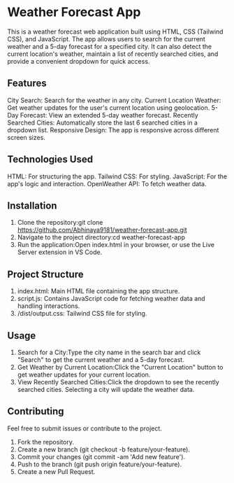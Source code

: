 # Weather Forecast App
This is a weather forecast web application built using HTML, CSS (Tailwind CSS), and JavaScript. The app allows users to search for the current weather and a 5-day forecast for a specified city. It can also detect the current location's weather, maintain a list of recently searched cities, and provide a convenient dropdown for quick access.

## Features
City Search: Search for the weather in any city.
Current Location Weather: Get weather updates for the user's current location using geolocation.
5-Day Forecast: View an extended 5-day weather forecast.
Recently Searched Cities: Automatically store the last 6 searched cities in a dropdown list.
Responsive Design: The app is responsive across different screen sizes.

## Technologies Used
HTML: For structuring the app.
Tailwind CSS: For styling.
JavaScript: For the app's logic and interaction.
OpenWeather API: To fetch weather data.

## Installation
1. Clone the repository:git clone https://github.com/Abhinaya9181/weather-forecast-app.git
2. Navigate to the project directory:cd weather-forecast-app
3. Run the application:Open index.html in your browser, or use the Live Server extension in VS Code.

## Project Structure
1. index.html: Main HTML file containing the app structure.
2. script.js: Contains JavaScript code for fetching weather data and handling interactions.
3. /dist/output.css: Tailwind CSS file for styling.

## Usage
1. Search for a City:Type the city name in the search bar and click "Search" to get the current weather and a 5-day forecast.
2. Get Weather by Current Location:Click the "Current Location" button to get weather updates for your current location.
3. View Recently Searched Cities:Click the dropdown to see the recently searched cities. Selecting a city will update the weather data.

## Contributing
Feel free to submit issues or contribute to the project.
1. Fork the repository.
2. Create a new branch (git checkout -b feature/your-feature).
3. Commit your changes (git commit -am 'Add new feature').
4. Push to the branch (git push origin feature/your-feature).
5. Create a new Pull Request.

